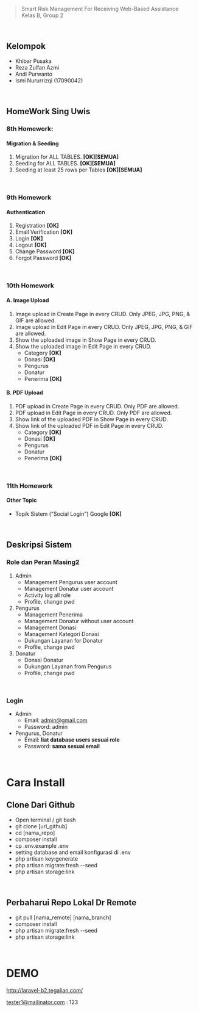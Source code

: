 >   Smart Risk Management For Receiving Web-Based Assistance <br>
>   Kelas B, Group 2
<br>

## Kelompok
-   Khibar Pusaka
-   Reza Zulfan Azmi
-   Andi Purwanto
-   Ismi Nururrizqi (17090042)
<br>

## HomeWork Sing Uwis
### 8th Homework: 
#### Migration & Seeding
1. Migration for ALL TABLES. **[OK][SEMUA]**
2. Seeding for ALL TABLES. **[OK][SEMUA]**
3. Seeding at least 25 rows per Tables **[OK][SEMUA]**
<br>

### 9th Homework 
#### Authentication
1. Registration **[OK]**
2. Email Verification **[OK]**
3. Login **[OK]**
4. Logout **[OK]**
5. Change Password **[OK]**
6. Forgot Password **[OK]**
<br>

### 10th Homework
#### A. Image Upload
1. Image upload in Create Page in every CRUD. Only JPEG, JPG, PNG, & GIF are allowed.
2. Image upload in Edit Page in every CRUD. Only JPEG, JPG, PNG, & GIF are allowed.
3. Show the uploaded image in Show Page in every CRUD.
4. Show the uploaded image in Edit Page in every CRUD.
    -   Category **[OK]**
    -   Donasi **[OK]**
    -   Pengurus
    -   Donatur
    -   Penerima **[OK]**
#### B. PDF Upload
1. PDF upload in Create Page in every CRUD. Only PDF are allowed.
2. PDF upload in Edit Page in every CRUD. Only PDF are allowed.
3. Show link of the uploaded PDF in Show Page in every CRUD.
4. Show link of the uploaded PDF in Edit Page in every CRUD.
    -   Category **[OK]**
    -   Donasi **[OK]**
    -   Pengurus
    -   Donatur
    -   Penerima **[OK]**
<br>

### 11th Homework
#### Other Topic
-   Topik Sistem ("Social Login") Google **[OK]**
<br>


## Deskripsi Sistem
### Role dan Peran Masing2
1.  Admin 
    -   Management Pengurus user account
    -   Management Donatur user account
    -   Activity log all role
    -   Profile, change pwd
2.  Pengurus
    -   Management Penerima
    -   Management Donatur without user account
    -   Management Donasi
    -   Management Kategori Donasi
    -   Dukungan Layanan for Donatur
    -   Profile, change pwd
3.  Donatur
    -   Donasi Donatur
    -   Dukungan Layanan from Pengurus
    -   Profile, change pwd
<br>

### Login
-   Admin
    -   Email: admin@gmail.com
    -   Password: admin
-   Pengurus, Donatur
    -   Email: **liat database users sesuai role**
    -   Password: **sama sesuai email**
<br>

# Cara Install
## Clone Dari Github
-   Open terminal / git bash
-   git clone [url_github]
-   cd [nama_repo]
-   composer install
-   cp .env.example .env
-   setting database and email konfigurasi di .env
-   php artisan key:generate
-   php artisan migrate:fresh --seed
-   php artisan storage:link
<br>

## Perbaharui Repo Lokal Dr Remote
-   git pull [nama_remote] [nama_branch]
-   composer install
-   php artisan migrate:fresh --seed
-   php artisan storage:link
<br>

# DEMO
http://laravel-b2.tegalian.com/

tester1@mailinator.com : 123
